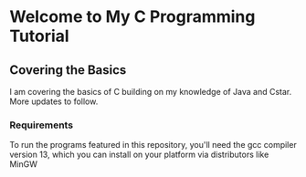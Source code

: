 # Welcome to My C Programming Tutorial

## Covering the Basics

I am covering the basics of C building on my knowledge of Java and Cstar.
More updates to follow.

### Requirements

To run the programs featured in this repository, you'll need the gcc compiler version 13, which you can install on your platform via distributors like MinGW